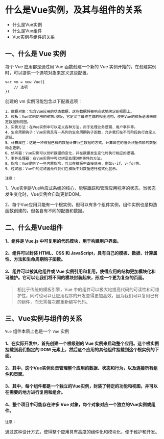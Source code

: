 # 什么是Vue实例，及其与组件的关系

* 什么是Vue实例
* 什么是Vue组件
* Vue实例与组件的关系


## 一、什么是 Vue 实例
每个 Vue 应用都是通过用 Vue 函数创建一个新的 Vue 实例开始的，在创建实例时，可以提供一个选项对象来定义这些配置。
```
var vm = new Vue({
    // 选项
})
```
创建的 vm 实例可能包含以下配置选项：

```
1、数据对象：包含Vue应用的状态数据，这些数据将被响应式地绑定到视图上。
2、模板：Vue实例使用的HTML模板，它定义了最终生成的视图结构，使用Vue的模板语法来绑定数据到视图。
3、实例方法：在Vue实例中可以定义各种方法，用于处理业务逻辑、用户事件等。
4、生命周期钩子：Vue实例具有一系列的生命周期钩子函数，允许我们在不同阶段执行自定义逻辑。
5、计算属性：这是一种根据已有的数据计算衍生数据的方式，计算属性的值会根据依赖的数据动态更新。
6、侦听器：Vue实例可以侦听数据的变化，并在数据发生变化时执行相应的逻辑。
7、事件处理器：在Vue实例中可以绑定处理DOM事件的方法。
8、指令：Vue提供了一些内置指令，可以在模板中直接使用，例如v-if、v-for等。
9、过滤器：Vue中的过滤器允许我们在模板中对数据进行格式化显示。
```
`注意：`

1、Vue实例是Vue响应式系统的核心，能够跟踪和管理应用程序的状态。当状态发生变化时，Vue实例会自动更新DOM。

2、每个Vue应用只能有一个根实例，但可以有多个组件实例，组件实例也是构造函数创建的，但各自有不同的配置和数据。

## 二、什么是Vue组件
#### 1、组件是 Vue.js 中可复用的代码模块，用于构建用户界面。

#### 2、组件可以封装 HTML、CSS 和 JavaScript，具有自己的模板、数据、计算属性、方法和生命周期钩子函数。

#### 3、组件可以被其他组件或 Vue 实例引用和复用，使得应用的结构更加模块化和可维护。它可以让我们将不同的模块封装起来，形成一个更为复杂的页面。

> 相比于传统的模板引擎，Vue 中的组件可以极大地提高代码的可读性和可维护性，同时也可以让应用程序的开发变得更加高效，因为我们可以复用已有的组件，而无需每次都重新编写代码。

## 三、Vue实例与组件的关系
`Vue` 组件本质上也是一个 `Vue` 实例
#### 1、在实际开发中，首先创建一个根级别的 Vue 实例来启动整个应用。这个根实例挂载到我们指定的 DOM 元素上，然后这个应用的其他组件挂载到这个根实例的下面。
#### 2、其中，这个Vue实例负责管理整个应用的数据、状态和行为，以及连接所有组件和页面。
#### 3、其中，每个组件都是一个独立的Vue实例，封装了特定的功能和视图，并可以在需要的地方进行复用和组合。
#### 4、整个项目中可能存在许多 Vue 对象，每个对象对应一个独立的Vue实例或组件。

`注意：`

通过这种设计方式，使得整个应用具有高度的组件化和模块化，便于维护和开发。







